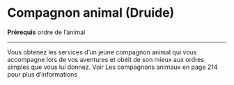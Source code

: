 # Compagnon animal (Druide)

<p><strong>Prérequis</strong> ordre de l’animal</p>
<hr>
<p>Vous obtenez les services d’un jeune compagnon animal qui vous accompagne lors de vos aventures et obéit de son mieux aux ordres simples que vous lui donnez. Voir Les compagnons animaux en page 214 pour plus d’informations</p>